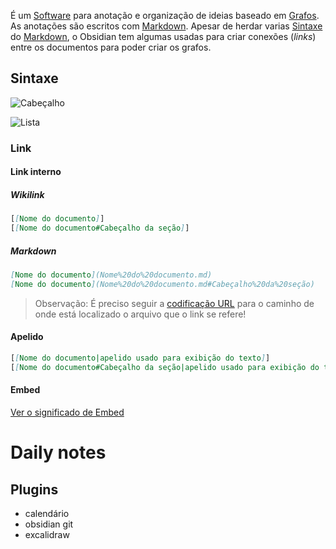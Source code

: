 É um [Software](Software) para anotação e organização de ideias baseado em [Grafos](Grafos). As anotações são escritos com [Markdown](Markdown.md). Apesar de herdar varias [Sintaxe](Sintaxe) do [Markdown](Markdown.md), o Obsidian tem algumas usadas para criar conexões (_links_) entre os documentos para poder criar os grafos.

## Sintaxe

![Cabeçalho](Markdown#Cabeçalho)

![Lista](Markdown#Lista)
### Link
#### Link interno
##### Wikilink
```md
[[Nome do documento]]
[[Nome do documento#Cabeçalho da seção]]
```
##### Markdown
```md
[Nome do documento](Nome%20do%20documento.md)
[Nome do documento](Nome%20do%20documento.md#Cabeçalho%20da%20seção)
```

> Observação: É preciso seguir a [codificação URL](Codificação%20URL) para o caminho de onde está localizado o arquivo que o link se refere!
#### Apelido
```md
[[Nome do documento|apelido usado para exibição do texto]]
[[Nome do documento#Cabeçalho da seção|apelido usado para exibição do texto]]
```

#### Embed
[Ver o significado de Embed](Embed#Dentro%20do%20Obsidian)
# Daily notes

## Plugins 

- calendário
- obsidian git
- excalidraw